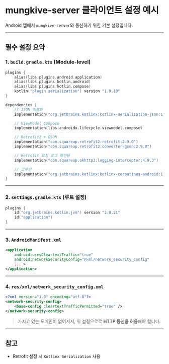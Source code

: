 # mungkive-server 클라이언트 설정 예시

Android 앱에서 `mungkive-server`와 통신하기 위한 기본 설정입니다.

---

## 필수 설정 요약

### 1. `build.gradle.kts` (Module-level)

```kotlin
plugins {
    alias(libs.plugins.android.application)
    alias(libs.plugins.kotlin.android)
    alias(libs.plugins.kotlin.compose)
    kotlin("plugin.serialization") version "1.9.10"
}

dependencies {
    // JSON 직렬화
    implementation("org.jetbrains.kotlinx:kotlinx-serialization-json:1.6.0")

    // ViewModel Compose
    implementation(libs.androidx.lifecycle.viewmodel.compose)

    // Retrofit2 + GSON
    implementation("com.squareup.retrofit2:retrofit:2.9.0")
    implementation("com.squareup.retrofit2:converter-gson:2.9.0")

    // Retrofit 요청 로그 확인용
    implementation("com.squareup.okhttp3:logging-interceptor:4.9.3")

    // 코루틴
    implementation("org.jetbrains.kotlinx:kotlinx-coroutines-android:1.7.3")
}
```

---

### 2. `settings.gradle.kts` (루트 설정)

```kotlin
plugins {
    id("org.jetbrains.kotlin.jvm") version "2.0.21"
    id("application")
}
```

---

### 3. `AndroidManifest.xml`

```xml
<application
    android:usesCleartextTraffic="true"
    android:networkSecurityConfig="@xml/network_security_config"
    ... >
</application>
```

---

### 4. `res/xml/network_security_config.xml`

```xml
<?xml version="1.0" encoding="utf-8"?>
<network-security-config>
    <base-config cleartextTrafficPermitted="true" />
</network-security-config>
```

> 가지고 있는 도메인이 없어서서, 위 설정으로로 **HTTP 통신을 허용**해야 합니다.

---

## 참고
- Retrofit 설정 시 `Kotlinx Serialization` 사용
